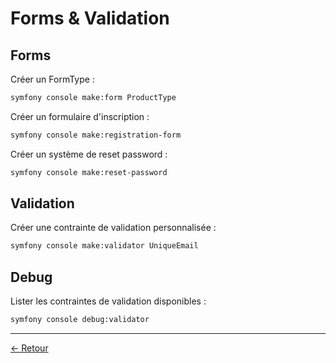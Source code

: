 # Forms & Validation

## Forms

Créer un FormType :
```bash
symfony console make:form ProductType
```

Créer un formulaire d'inscription :
```bash
symfony console make:registration-form
```

Créer un système de reset password :
```bash
symfony console make:reset-password
```

## Validation

Créer une contrainte de validation personnalisée :
```bash
symfony console make:validator UniqueEmail
```

## Debug

Lister les contraintes de validation disponibles :
```bash
symfony console debug:validator
```

---

[← Retour](../README.md)
